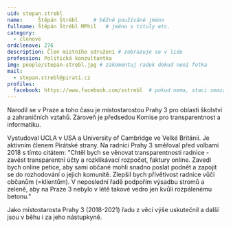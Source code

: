 ```yaml
---
uid: stepan.strebl
name:     Štěpán Štrébl  	# běžně používáné jméno
fullname: Štěpán Štrébl MPhil  	# jméno s tituly etc.
category:
  - clenove
ordclenove: 276
description: Člen místního sdružení # zobrazuje se v lide
profession: Politická konzultantka
img: people/stepan-strebl.jpg # zakomentuj radek dokud není fotka
mail:
  - stepan.strebl@pirati.cz
profiles:
  facebook: https://www.facebook.com/sstrebl  # pokud nema, staci smazat tuto radku
---
```

Narodil se v Praze a toho času je místostarostou Prahy 3 pro oblasti školství a zahraničních vztahů. Zároveň je předsedou Komise pro transparentnost a informatiku.

Vystudoval UCLA v USA a University of Cambridge ve Velké Británii. Je aktivním členem Pirátské strany. Na radnici Prahy 3 směřoval před volbami 2018 s tímto citátem: "Chtěl bych se věnovat transparentnosti radnice - zavést transparentní účty a rozklikávací rozpočet, faktury online. Zavedl bych online petice, aby sami občané mohli snadno poslat podnět a zapojit se do rozhodování o jejich komunitě. Zlepšil bych přívětivost radnice vůči občanům (=klientům). V neposlední řadě podpořím výsadbu stromů a zeleně, aby na Praze 3 nebylo v létě takové vedro jen kvůli rozpálenému betonu."

Jako místostarosta Prahy 3 (2018-2021) řadu z věcí výše uskutečnil a další jsou v běhu i za jeho nástupkyně.
